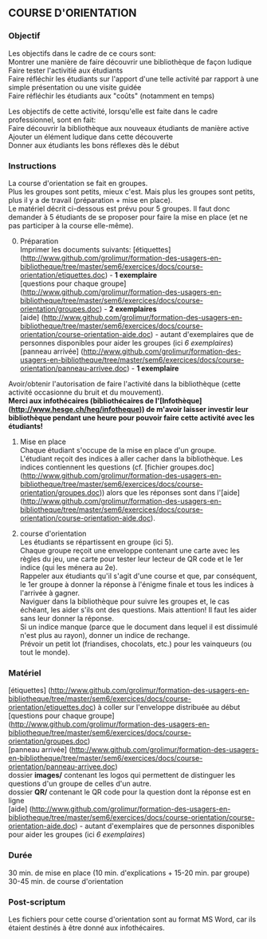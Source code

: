 ## COURSE D'ORIENTATION

### Objectif
Les objectifs dans le cadre de ce cours sont:<br/>
Montrer une manière de faire découvrir une bibliothèque de façon ludique<br/>
Faire tester l'activitié aux étudiants<br/>
Faire réfléchir les étudiants sur l'apport d'une telle activité par rapport à une simple présentation ou une visite guidée<br/>
Faire réfléchir les étudiants aux "coûts" (notamment en temps)<br/>

Les objectifs de cette activité, lorsqu'elle est faite dans le cadre professionnel, sont en fait:<br/>
Faire découvrir la bibliothèque aux nouveaux étudiants de manière active<br/>
Ajouter un élément ludique dans cette découverte<br/>
Donner aux étudiants les bons réflexes dès le début<br/>

### Instructions
La course d'orientation se fait en groupes.<br/>
Plus les groupes sont petits, mieux c'est. Mais plus les groupes sont petits, plus il y a de travail (préparation + mise en place).<br/>
Le matériel décrit ci-dessous est prévu pour 5 groupes. Il faut donc demander à 5 étudiants de se proposer pour faire la mise en place (et ne pas participer à la course elle-même).

0. Préparation<br/>
Imprimer les documents suivants:
[étiquettes] (http://www.github.com/grolimur/formation-des-usagers-en-bibliotheque/tree/master/sem6/exercices/docs/course-orientation/etiquettes.doc) - **1 exemplaire**<br/>
[questions pour chaque groupe] (http://www.github.com/grolimur/formation-des-usagers-en-bibliotheque/tree/master/sem6/exercices/docs/course-orientation/groupes.doc) - **2 exemplaires**<br/>
[aide] (http://www.github.com/grolimur/formation-des-usagers-en-bibliotheque/tree/master/sem6/exercices/docs/course-orientation/course-orientation-aide.doc) - autant d'exemplaires que de personnes disponibles pour aider les groupes (ici *6 exemplaires*)<br/>
[panneau arrivée] (http://www.github.com/grolimur/formation-des-usagers-en-bibliotheque/tree/master/sem6/exercices/docs/course-orientation/panneau-arrivee.doc) - **1 exemplaire**<br/>

Avoir/obtenir l'autorisation de faire l'activité dans la bibliothèque (cette activité occasionne du bruit et du mouvement).<br/>
**Merci aux infothécaires (bibliothécaires de l'[Infothèque] (http://www.hesge.ch/heg/infotheque)) de m'avoir laisser investir leur bibliothèque pendant une heure pour pouvoir faire cette activité avec les étudiants!**

1. Mise en place<br/>
Chaque étudiant s'occupe de la mise en place d'un groupe.<br/>
L'étudiant reçoit des indices à aller cacher dans la bibliothèque. Les indices contiennent les questions (cf. [fichier groupes.doc] (http://www.github.com/grolimur/formation-des-usagers-en-bibliotheque/tree/master/sem6/exercices/docs/course-orientation/groupes.doc)) alors que les réponses sont dans l'[aide] (http://www.github.com/grolimur/formation-des-usagers-en-bibliotheque/tree/master/sem6/exercices/docs/course-orientation/course-orientation-aide.doc).<br/>

2. course d'orientation<br/>
Les étudiants se répartissent en groupe (ici 5).<br/>
Chaque groupe reçoit une enveloppe contenant une carte avec les règles du jeu, une carte pour tester leur lecteur de QR code et le 1er indice (qui les ménera au 2e).<br/>
Rappeler aux étudiants qu'il s'agit d'une course et que, par conséquent, le 1er groupe à donner la réponse à l'énigme finale et tous les indices à l'arrivée à gagner.<br/>
Naviguer dans la bibliothèque pour suivre les groupes et, le cas échéant, les aider s'ils ont des questions. Mais attention! Il faut les aider sans leur donner la réponse.<br/>
Si un indice manque (parce que le document dans lequel il est dissimulé n'est plus au rayon), donner un indice de rechange.<br/>
Prévoir un petit lot (friandises, chocolats, etc.) pour les vainqueurs (ou tout le monde).

### Matériel
[étiquettes] (http://www.github.com/grolimur/formation-des-usagers-en-bibliotheque/tree/master/sem6/exercices/docs/course-orientation/etiquettes.doc) à coller sur l'enveloppe distribuée au début<br/>
[questions pour chaque groupe] (http://www.github.com/grolimur/formation-des-usagers-en-bibliotheque/tree/master/sem6/exercices/docs/course-orientation/groupes.doc)<br/>
[panneau arrivée] (http://www.github.com/grolimur/formation-des-usagers-en-bibliotheque/tree/master/sem6/exercices/docs/course-orientation/panneau-arrivee.doc)<br/>
dossier **images/** contenant les logos qui permettent de distinguer les questions d'un groupe de celles d'un autre.<br/>
dossier **QR/** contenant le QR code pour la question dont la réponse est en ligne<br/>
[aide] (http://www.github.com/grolimur/formation-des-usagers-en-bibliotheque/tree/master/sem6/exercices/docs/course-orientation/course-orientation-aide.doc) - autant d'exemplaires que de personnes disponibles pour aider les groupes (ici *6 exemplaires*)<br/>

### Durée
30 min. de mise en place (10 min. d'explications + 15-20 min. par groupe)<br/>
30-45 min. de course d'orientation

### Post-scriptum
Les fichiers pour cette course d'orientation sont au format MS Word, car ils étaient destinés à être donné aux infothécaires.<br/>
